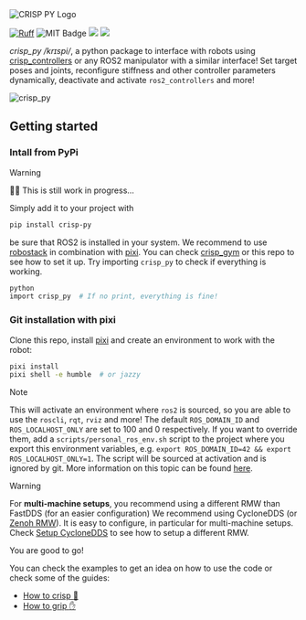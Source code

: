 
<img src="media/crisp_py_logo.png" alt="CRISP PY Logo" />

[![Ruff](https://img.shields.io/endpoint?url=https://raw.githubusercontent.com/astral-sh/ruff/main/assets/badge/v2.json)](https://github.com/astral-sh/ruff)
![MIT Badge](https://img.shields.io/badge/MIT-License-blue?style=flat)
<a href="https://github.com/utiasDSL/crisp_py/actions/workflows/ruff_ci.yml"><img src="https://github.com/utiasDSL/crisp_py/actions/workflows/ruff_ci.yml/badge.svg"/></a>
<a href="https://github.com/utiasDSL/crisp_py/actions/workflows/pixi_ci.yml"><img src="https://github.com/utiasDSL/crisp_py/actions/workflows/pixi_ci.yml/badge.svg"/></a>

*crisp_py /krɪspi/*, a python package to interface with robots using [crisp_controllers](https://github.com/utiasDSL/crisp_controllers) or any ROS2 manipulator with a similar interface!
Set target poses and joints, reconfigure stiffness and other controller parameters dynamically, deactivate and activate `ros2_controllers` and more!

![crisp_py](https://github.com/user-attachments/assets/e4cbf5fd-6ba7-4d7c-917a-bbb78d79ab10)

## Getting started

### Intall from PyPi
> [!WARNING]
> 👷‍♂️ This is still work in progress...

Simply add it to your project with
```bash
pip install crisp-py
```
be sure that ROS2 is installed in your system. We recommend to use [robostack](https://robostack.github.io/) in combination with [pixi](https://pixi.sh/latest/).
You can check [crisp_gym](https://github.com/utiasDSL/crisp_gym) or this repo to see how to set it up.
Try importing `crisp_py` to check if everything is working.
```bash
python
import crisp_py  # If no print, everything is fine!
```

### Git installation with pixi

Clone this repo, install [pixi](https://pixi.sh/latest/) and create an environment to work with the robot:
```bash
pixi install
pixi shell -e humble  # or jazzy
```

> [!NOTE]
> This will activate an environment where `ros2` is sourced, so you are able to use the `roscli`, `rqt`, `rviz` and more!
> The default `ROS_DOMAIN_ID` and `ROS_LOCALHOST_ONLY` are set to 100 and 0 respectively. If you want to override them, add a `scripts/personal_ros_env.sh` script
> to the project where you export this environment variables, e.g. `export ROS_DOMAIN_ID=42 && export ROS_LOCALHOST_ONLY=1`. The script will be sourced at activation and is ignored by git.
> More information on this topic can be found [here](https://docs.ros.org/en/jazzy/Concepts/Intermediate/About-Domain-ID.html).

> [!WARNING]
> For **multi-machine setups**, you recommend using a different RMW than FastDDS (for an easier configuration)
> We recommend using CycloneDDS (or [Zenoh RMW](https://github.com/ros2/rmw_zenoh/tree/rolling)). It is easy to configure, in particular
> for multi-machine setups.
> Check [Setup CycloneDDS](docs/setup_cyclonedds.md) to see how to setup a different RMW.

You are good to go!

You can check the examples to get an idea on how to use the code or check some of the guides:
- [How to crisp :robot:](docs/how_to_crisp.md)
- [How to grip :hand:](docs/how_to_grip.md)
